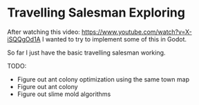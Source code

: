 # Travelling Salesman Exploring

After watching this video:
https://www.youtube.com/watch?v=X-iSQQgOd1A I wanted to try to implement some of this in Godot.

So far I just have the basic travelling salesman working.

TODO:
 - Figure out ant colony optimization using the same town map
 - Figure out ant colony
 - Figure out slime mold algorithms
